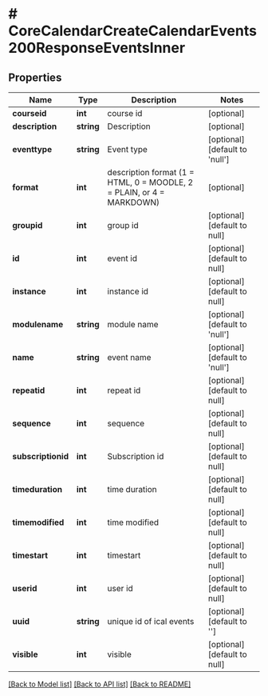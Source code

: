# # CoreCalendarCreateCalendarEvents200ResponseEventsInner

## Properties

Name | Type | Description | Notes
------------ | ------------- | ------------- | -------------
**courseid** | **int** | course id | [optional]
**description** | **string** | Description | [optional]
**eventtype** | **string** | Event type | [optional] [default to 'null']
**format** | **int** | description format (1 &#x3D; HTML, 0 &#x3D; MOODLE, 2 &#x3D; PLAIN, or 4 &#x3D; MARKDOWN) | [optional]
**groupid** | **int** | group id | [optional] [default to null]
**id** | **int** | event id | [optional] [default to null]
**instance** | **int** | instance id | [optional] [default to null]
**modulename** | **string** | module name | [optional] [default to 'null']
**name** | **string** | event name | [optional] [default to 'null']
**repeatid** | **int** | repeat id | [optional] [default to null]
**sequence** | **int** | sequence | [optional] [default to null]
**subscriptionid** | **int** | Subscription id | [optional] [default to null]
**timeduration** | **int** | time duration | [optional] [default to null]
**timemodified** | **int** | time modified | [optional] [default to null]
**timestart** | **int** | timestart | [optional] [default to null]
**userid** | **int** | user id | [optional] [default to null]
**uuid** | **string** | unique id of ical events | [optional] [default to '']
**visible** | **int** | visible | [optional] [default to null]

[[Back to Model list]](../../README.md#models) [[Back to API list]](../../README.md#endpoints) [[Back to README]](../../README.md)

